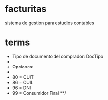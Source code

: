# facturitas
sistema de gestion para estudios contables

# terms

* Tipo de documento del comprador: DocTipo
*
* Opciones:
*
* 80 = CUIT 
* 86 = CUIL 
* 96 = DNI
* 99 = Consumidor Final 
**/

